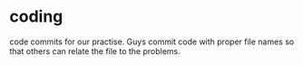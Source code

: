 # coding
code commits for our practise.
Guys commit code with proper file names so that others can relate the file to the problems. 



